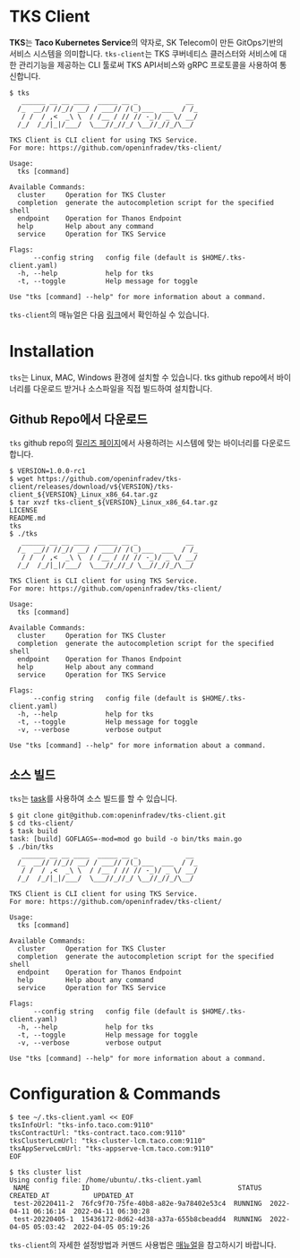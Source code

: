 # TKS Client

**TKS**는 **Taco Kubernetes Service**의 약자로, SK Telecom이 만든 GitOps기반의 서비스 시스템을 의미합니다. `tks-client`는 TKS 쿠버네티스 클러스터와 서비스에 대한 관리기능을 제공하는 CLI 툴로써 TKS API서비스와 gRPC 프로토콜을 사용하여 통신합니다. 

```
$ tks
   ______ __ __ ____  _____ __ _            __
  /_  __// //_// __/ / ___// /(_)___  ___  / /_
   / /  / ,<  _\ \  / /__ / // // -_)/ _ \/ __/
  /_/  /_/|_|/___/  \___//_//_/ \__//_//_/\__/

TKS Client is CLI client for using TKS Service.
For more: https://github.com/openinfradev/tks-client/

Usage:
  tks [command]

Available Commands:
  cluster     Operation for TKS Cluster
  completion  generate the autocompletion script for the specified shell
  endpoint    Operation for Thanos Endpoint
  help        Help about any command
  service     Operation for TKS Service

Flags:
      --config string   config file (default is $HOME/.tks-client.yaml)
  -h, --help            help for tks
  -t, --toggle          Help message for toggle

Use "tks [command] --help" for more information about a command.
```

`tks-client`의 매뉴얼은 다음 [링크](https://openinfradev.github.io/releases/cli/overview/)에서 확인하실 수 있습니다.

# Installation
`tks`는 Linux, MAC, Windows 환경에 설치할 수 있습니다. tks github repo에서 바이너리를 다운로드 받거나 소스파일을 직접 빌드하여 설치합니다.

## Github Repo에서 다운로드

`tks` github repo의 [릴리즈 페이지](https://github.com/openinfradev/tks-client/releases/tag/v1.0.0-rc1)에서 사용하려는 시스템에 맞는 바이너리를 다운로드합니다.

```
$ VERSION=1.0.0-rc1
$ wget https://github.com/openinfradev/tks-client/releases/download/v${VERSION}/tks-client_${VERSION}_Linux_x86_64.tar.gz
$ tar xvzf tks-client_${VERSION}_Linux_x86_64.tar.gz
LICENSE
README.md
tks
$ ./tks
   ______ __ __ ____  _____ __ _            __
  /_  __// //_// __/ / ___// /(_)___  ___  / /_
   / /  / ,<  _\ \  / /__ / // // -_)/ _ \/ __/
  /_/  /_/|_|/___/  \___//_//_/ \__//_//_/\__/

TKS Client is CLI client for using TKS Service.
For more: https://github.com/openinfradev/tks-client/

Usage:
  tks [command]

Available Commands:
  cluster     Operation for TKS Cluster
  completion  generate the autocompletion script for the specified shell
  endpoint    Operation for Thanos Endpoint
  help        Help about any command
  service     Operation for TKS Service

Flags:
      --config string   config file (default is $HOME/.tks-client.yaml)
  -h, --help            help for tks
  -t, --toggle          Help message for toggle
  -v, --verbose         verbose output

Use "tks [command] --help" for more information about a command.

```

## 소스 빌드

`tks`는  [task](https://taskfile.dev/)를 사용하여 소스 빌드를 할 수 있습니다.
```
$ git clone git@github.com:openinfradev/tks-client.git
$ cd tks-client/
$ task build
task: [build] GOFLAGS=-mod=mod go build -o bin/tks main.go
$ ./bin/tks
   ______ __ __ ____  _____ __ _            __
  /_  __// //_// __/ / ___// /(_)___  ___  / /_
   / /  / ,<  _\ \  / /__ / // // -_)/ _ \/ __/
  /_/  /_/|_|/___/  \___//_//_/ \__//_//_/\__/

TKS Client is CLI client for using TKS Service.
For more: https://github.com/openinfradev/tks-client/

Usage:
  tks [command]

Available Commands:
  cluster     Operation for TKS Cluster
  completion  generate the autocompletion script for the specified shell
  endpoint    Operation for Thanos Endpoint
  help        Help about any command
  service     Operation for TKS Service

Flags:
      --config string   config file (default is $HOME/.tks-client.yaml)
  -h, --help            help for tks
  -t, --toggle          Help message for toggle
  -v, --verbose         verbose output

Use "tks [command] --help" for more information about a command.
```

# Configuration & Commands

```
$ tee ~/.tks-client.yaml << EOF
tksInfoUrl: "tks-info.taco.com:9110"
tksContractUrl: "tks-contract.taco.com:9110"
tksClusterLcmUrl: "tks-cluster-lcm.taco.com:9110"
tksAppServeLcmUrl: "tks-appserve-lcm.taco.com:9110"
EOF

$ tks cluster list
Using config file: /home/ubuntu/.tks-client.yaml
 NAME             ID                                     STATUS  CREATED_AT           UPDATED_AT
 test-20220411-2  76fc9f70-75fe-40b8-a82e-9a78402e53c4  RUNNING  2022-04-11 06:16:14  2022-04-11 06:30:28
 test-20220405-1  15436172-8d62-4d38-a37a-655b8cbeadd4  RUNNING  2022-04-05 05:03:42  2022-04-05 05:19:26
```

`tks-client`의 자세한 설정방법과 커맨드 사용법은 [매뉴얼](https://openinfradev.github.io/releases/cli/overview/)을 참고하시기 바랍니다.


